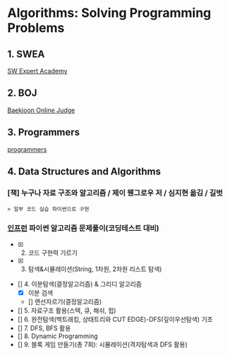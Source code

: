 # Algorithms: Solving Programming Problems

## 1. SWEA

[SW Expert Academy](https://swexpertacademy.com/main/code/problem/problemList.do)

## 2. BOJ

[Baekjoon Online Judge](https://www.acmicpc.net/)

## 3. Programmers

[programmers](https://programmers.co.kr/learn/challenges)

## 4. Data Structures and Algorithms

### [책] 누구나 자료 구조와 알고리즘 / 제이 웬그로우 저 / 심지현 옮김 / 길벗

    > 일부 코드 실습 파이썬으로 구현

### [인프런](https://www.inflearn.com/course/파이썬-알고리즘-문제풀이-코딩테스트/dashboard) 파이썬 알고리즘 문제풀이(코딩테스트 대비)

- [X] 2. 코드 구현력 기르기
- [X] 3. 탐색&시뮬레이션(String, 1차원, 2차원 리스트 탐색)
- [] 4. 이분탐색(결정알고리즘) & 그리디 알고리즘
    - [X] 이분 검색
    - [] 랜선자르기(결정알고리즘)
- [] 5. 자료구조 활용(스택, 큐, 해쉬, 힙)
- [] 6. 완전탐색(백트래킹, 상태트리와 CUT EDGE)-DFS(깊이우선탐색) 기초
- [] 7. DFS, BFS 활용
- [] 8. Dynamic Programming
- [] 9. 블록 게임 만들기(총 7회): 시뮬레이션(격자탐색과 DFS 활용)
